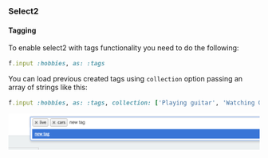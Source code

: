 ### Select2

#### Tagging

To enable select2 with tags functionality you need to do the following:

```ruby
f.input :hobbies, as: :tags
```

You can load previous created tags using `collection` option passing an array of strings like this:

```ruby
f.input :hobbies, as: :tags, collection: ['Playing guitar', 'Watching Game of Thrones']
```

<img src="./images/select2-tags-example.png" />
